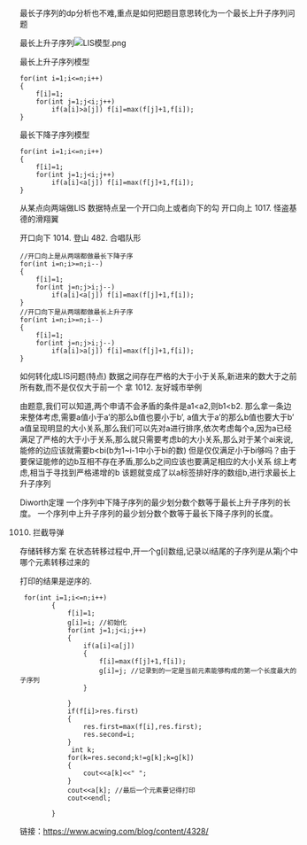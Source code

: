 最长子序列的dp分析也不难,重点是如何把题目意思转化为一个最长上升子序列问题

最长上升子序列![LIS模型.png](D:\code\sf\45970_9c0f4df21b-LIS模型.png)


最长上升子序列模型
```
for(int i=1;i<=n;i++)
{
    f[i]=1;
    for(int j=1;j<i;j++)
        if(a[i]>a[j]) f[i]=max(f[j]+1,f[i]);
}
```
最长下降子序列模型
```
for(int i=1;i<=n;i++)
{
    f[i]=1;
    for(int j=1;j<i;j++)
        if(a[i]<a[j]) f[i]=max(f[j]+1,f[i]);
}
```
从某点向两端做LIS
数据特点呈一个开口向上或者向下的勾
开口向上
1017. 怪盗基德的滑翔翼

开口向下
1014. 登山
482. 合唱队形

```
//开口向上是从两端都做最长下降子序
for(int i=n;i>=n;i--)
{
    f[i]=1;
    for(int j=n;j>i;j--)
        if(a[i]<a[j]) f[i]=max(f[j]+1,f[i]);
}
//开口向下是从两端都做最长上升子序
for(int i=n;i>=n;i--)
{
    f[i]=1;
    for(int j=n;j>i;j--)
        if(a[i]>a[j]) f[i]=max(f[j]+1,f[i]);
}
```

如何转化成LIS问题(特点)
数据之间存在严格的大于小于关系,新进来的数大于之前所有数,而不是仅仅大于前一个
拿 1012. 友好城市举例

由题意,我们可以知道,两个申请不会矛盾的条件是a1<a2,则b1<b2.
那么拿一条边来整体考虑,需要a值小于a’的那么b值也要小于b’, a值大于a’的那么b值也要大于b’
a值呈现明显的大小关系,那么我们可以先对a进行排序,依次考虑每个a,因为a已经满足了严格的大于小于关系,那么就只需要考虑b的大小关系,那么对于某个ai来说,能修的边应该就需要b<bi(b为1~i-1中小于bi的数)
但是仅仅满足小于bi够吗？由于要保证能修的边b互相不存在矛盾,那么b之间应该也要满足相应的大小关系
综上考虑,相当于寻找到严格递增的b
该题就变成了以a标签排好序的数组b,进行求最长上升子序列

Diworth定理
一个序列中下降子序列的最少划分数个数等于最长上升子序列的长度。
一个序列中上升子序列的最少划分数个数等于最长下降子序列的长度。

1010. 拦截导弹

存储转移方案
在状态转移过程中,开一个g[i]数组,记录以i结尾的子序列是从第j个中哪个元素转移过来的

打印的结果是逆序的.
```
 for(int i=1;i<=n;i++)
        {
            f[i]=1;
            g[i]=i; //初始化
            for(int j=1;j<i;j++)
            {
                if(a[i]<a[j])       
                {
                    f[i]=max(f[j]+1,f[i]);
                    g[i]=j; //记录到的一定是当前元素能够构成的第一个长度最大的子序列
                }

            }
            if(f[i]>res.first)
            {
                res.first=max(f[i],res.first);
                res.second=i;   
            }
             int k;
            for(k=res.second;k!=g[k];k=g[k])
            {
                cout<<a[k]<<" ";
            }
            cout<<a[k]; //最后一个元素要记得打印
            cout<<endl;
    
        }
```

链接：https://www.acwing.com/blog/content/4328/
